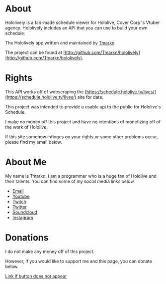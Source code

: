 # About

Hololively is a fan-made schedule viewer for Hololive, Cover Corp.'s Vtuber agency. Hololively includes an API that you can use to build your own schedule.

The Hololively app written and maintained by [Tmarkn](http://github.com/Tmarkn).

The project can be found at [http://github.com/Tmarkn/hololively](http://github.com/Tmarkn/hololively).

# Rights

This API works off of webscraping the [https://schedule.hololive.tv/lives/](https://schedule.hololive.tv/lives/) site for data. 

This project was intended to provide a usable api to the public for Hololive's Schedule.

I make no money off this project and have no intentions of monetizing off of the work of Hololive.

If this site somehow infinges on your rights or some other problems occur, please find my email below.

# About Me

My name is Tmarkn. I am a programmer who is a huge fan of Hololive and their talents.  You can find some of my social media links below.

- [Email](mailto:tmarknentertainment@gmail.com)
- [Youtube](youtube.com/themrmarkn)
- [Twitch](twitch.tv/tmarkn)
- [Twitter](twitter.com/tmarkOfficial)
- [Soundcloud](soundcloud.com/tmarkn)
- [Instagram](instagram.com/tmarkn)

# Donations

I do not make any money off of this project. 

However, if you would like to support me and this page, you can donate below. 

[Link if button does not appear](https://www.paypal.com/donate?hosted_button_id=QT9URWVP5FS24)